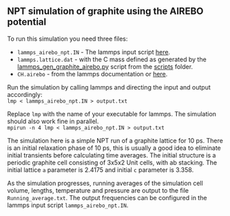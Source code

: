 ## NPT simulation of graphite using the AIREBO potential

To run this simulation you need three files:
- `lammps_airebo_npt.IN` - The lammps input script [here](lammps_airebo_npt.IN).
- `lammps.lattice.dat`  - with the C mass defined as generated by the [lammps_gen_graphite_airebo.py](../../../scripts/lammps_gen_graphite_airebo.py) script from the [scripts](../../../scripts) folder.
- `CH.airebo` - from the lammps documentation or [here](../../../../potentials).

Run the simulation by calling lammps and directing the input and output accordingly:  
`lmp < lammps_airebo_npt.IN > output.txt`

Replace `lmp` with the name of your executable for lammps.  The simulation should also work fine in parallel.  
`mpirun -n 4 lmp < lammps_airebo_npt.IN > output.txt`

The simulation here is a simple NPT run of a graphite lattice for 10 ps.  There is an initial relaxation phase of 10 ps, this is usually a good idea to eliminate initial transients before calculating time averages.
The initial structure is a periodic graphite cell consisting of  3x5x2 Unit cells, with ab stacking. The initial lattice `a` parameter is 2.4175 and initial `c` parameter is 3.358.

As the simulation progresses, running averages of the simulation cell volume, lengths, temperature and pressure are output to the file `Running_average.txt`.  The output frequencies can be configured in the lammps input script `lammps_airebo_npt.IN`.




